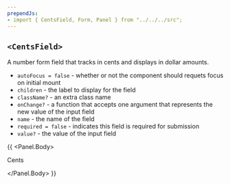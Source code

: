 ```yaml
---
prependJs:
- import { CentsField, Form, Panel } from "../../../src";
---
```


## `<CentsField>`

A number form field that tracks in cents and displays in dollar amounts.

* `autoFocus = false` - whether or not the component should requets focus on initial mount
* `children` - the label to display for the field
* `className?` - an extra class name
* `onChange?` - a function that accepts one argument that represents the new value of the input field
* `name` - the name of the field
* `required = false` - indicates this field is required for submission
* `value?` - the value of the input field

{{
  <Panel>
    <Panel.Body>
      <Form>
        <CentsField name="cents" required>Cents</CentsField>
      </Form>
    </Panel.Body>
  </Panel>
}}
